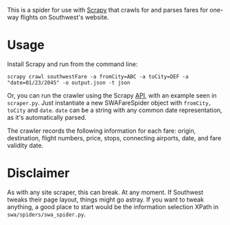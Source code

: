 This is a spider for use with [Scrapy](http://www.scrapy.org) that crawls for and parses fares for one-way flights on Southwest's website. 

# Usage
Install Scrapy and run from the command line:

	scrapy crawl southwestFare -a fromCity=ABC -a toCity=DEF -a "date=01/23/2045" -o output.json -t json 
	
Or, you can run the crawler using the Scrapy [API](https://scrapy.readthedocs.org/en/latest/topics/api.html), with an example seen in `scraper.py`.
Just instantiate a new SWAFareSpider object with `fromCity, toCity` and `date`. `date` can be a string with any common date representation, as it's automatically parsed.

The crawler records the following information for each fare: origin, destination, flight numbers, price, stops, connecting airports, date, and fare validity date.

# Disclaimer
As with any site scraper, this can break. At any moment. If Southwest tweaks their page layout, things might go astray. If you want to tweak anything, a good place to start would be the information selection XPath in `swa/spiders/swa_spider.py`.

